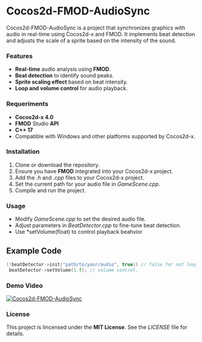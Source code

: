 # Cocos2d-FMOD-AudioSync
Cocos2d-FMOD-AudioSync is a project that synchronizes graphics with audio in real-time using Cocos2d-x and FMOD. It implements beat detection and adjusts the scale of a sprite based on the intensity of the sound.

### Features

* **Real-time** audio analysis using **FMOD**.
* **Beat detection** to identify sound peaks.
* **Sprite scaling effect** based on beat intensity.
* **Loop and volume control** for audio playback.

### Requeriments

* **Cocos2d-x 4.0**
* **FMOD** Studio **API**
* **C++ 17**
* Compatible with Windows and other platforms supported by Cocos2d-x.

### Installation

1. Clone or download the repository.
2. Ensure you have **FMOD** integrated into your Cocos2d-x project.
3. Add the *.h* and *.cpp* files to your Cocos2d-x project.
4. Set the current path for your audio file in *GameScene.cpp*.
5. Compile and run the project.

### Usage

* Modify *GameScene.cpp* to set the desired audio file.
* Adjust parameters in *BeatDetector.cpp* to fine-tune beat detection.
* Use *setVolume(float) to control playback beahvior

## Example Code

```cpp
(!beatDetector->init("path/to/your/audio", true)) // false for not loop, true for enabled loop.
 beatDetector->setVolume(1.f); // volume control.
```
### Demo Video

[![Cocos2d-FMOD-AudioSync](https://img.youtube.com/vi/YmK4mY0gAKlw/0.jpg)](https://youtu.be/mK4mY0gAKlw)

### License

This project is lincensed under the **MIT License**. See the *LICENSE* file for details.
